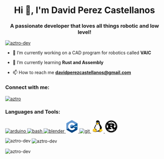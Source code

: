 <h1 align="center">Hi 👋, I'm David Perez Castellanos</h1>
<h3 align="center">A passionate developer that loves all things robotic and low level!</h3>

<p align="left"> <a href="https://github.com/ryo-ma/github-profile-trophy"><img src="https://github-profile-trophy.vercel.app/?username=aztro-dev" alt="aztro-dev" /></a> </p>

- 🔭 I’m currently working on a CAD program for robotics called **VAIC**

- 🌱 I’m currently learning **Rust and Assembly**

- 📫 How to reach me **davidperezcastellanos@gmail.com**

<h3 align="left">Connect with me:</h3>
<p align="left">
<a href="https://codeforces.com/profile/aztro" target="blank"><img align="center" src="https://raw.githubusercontent.com/rahuldkjain/github-profile-readme-generator/master/src/images/icons/Social/codeforces.svg" alt="aztro" height="30" width="40" /></a>
</p>

<h3 align="left">Languages and Tools:</h3>
<p align="left"> <a href="https://www.arduino.cc/" target="_blank" rel="noreferrer"> <img src="https://cdn.worldvectorlogo.com/logos/arduino-1.svg" alt="arduino" width="40" height="40"/> </a> <a href="https://www.gnu.org/software/bash/" target="_blank" rel="noreferrer"> <img src="https://www.vectorlogo.zone/logos/gnu_bash/gnu_bash-icon.svg" alt="bash" width="40" height="40"/> </a> <a href="https://www.blender.org/" target="_blank" rel="noreferrer"> <img src="https://download.blender.org/branding/community/blender_community_badge_white.svg" alt="blender" width="40" height="40"/> </a> <a href="https://www.w3schools.com/cpp/" target="_blank" rel="noreferrer"> <img src="https://raw.githubusercontent.com/devicons/devicon/master/icons/cplusplus/cplusplus-original.svg" alt="cplusplus" width="40" height="40"/> </a> <a href="https://git-scm.com/" target="_blank" rel="noreferrer"> <img src="https://www.vectorlogo.zone/logos/git-scm/git-scm-icon.svg" alt="git" width="40" height="40"/> </a> <a href="https://www.linux.org/" target="_blank" rel="noreferrer"> <img src="https://raw.githubusercontent.com/devicons/devicon/master/icons/linux/linux-original.svg" alt="linux" width="40" height="40"/> </a> <a href="https://www.rust-lang.org" target="_blank" rel="noreferrer"> <img src="https://raw.githubusercontent.com/devicons/devicon/master/icons/rust/rust-plain.svg" alt="rust" width="40" height="40"/> </a> </p>

<p><img align="left" src="https://github-readme-stats.vercel.app/api/top-langs?username=aztro-dev&show_icons=true&locale=en&layout=compact" alt="aztro-dev" /></p>

<p>&nbsp;<img align="center" src="https://github-readme-stats.vercel.app/api?username=aztro-dev&show_icons=true&locale=en" alt="aztro-dev" /></p>

<p><img align="center" src="https://github-readme-streak-stats.herokuapp.com/?user=aztro-dev&" alt="aztro-dev" /></p>
